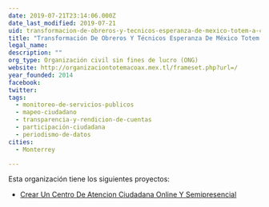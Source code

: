 ```yaml
---
date: 2019-07-21T23:14:06.000Z
date_last_modified: 2019-07-21
uid: transformacion-de-obreros-y-tecnicos-esperanza-de-mexico-totem-a-c
title: "Transformación De Obreros Y Técnicos Esperanza De México Totem A.C"
legal_name: 
description: ""
org_type: Organización civil sin fines de lucro (ONG)
website: http://organizaciontotemacoax.mex.tl/frameset.php?url=/
year_founded: 2014
facebook: 
twitter: 
tags:
  - monitoreo-de-servicios-publicos
  - mapeo-ciudadano
  - transparencia-y-rendicion-de-cuentas
  - participación-ciudadana
  - periodismo-de-datos
cities: 
  - Monterrey

---
```


Esta organización tiene los siguientes proyectos:

- [Crear Un Centro De Atencion Ciudadana Online Y Semipresencial](/proyectos/crear-un-centro-de-atencion-ciudadana-online-y-semipresencial)
